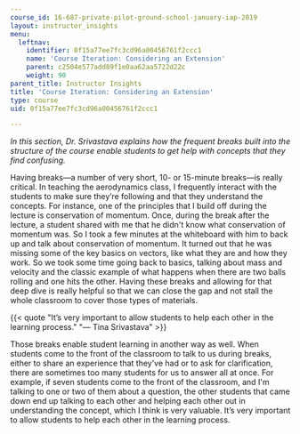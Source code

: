 ```yaml
---
course_id: 16-687-private-pilot-ground-school-january-iap-2019
layout: instructor_insights
menu:
  leftnav:
    identifier: 0f15a77ee7fc3cd96a00456761f2ccc1
    name: 'Course Iteration: Considering an Extension'
    parent: c2504e577add89f1e0aa62aa5722d22c
    weight: 90
parent_title: Instructor Insights
title: 'Course Iteration: Considering an Extension'
type: course
uid: 0f15a77ee7fc3cd96a00456761f2ccc1

---
```


_In this section, Dr. Srivastava explains how the frequent breaks built into the structure of the course enable students to get help with concepts that they find confusing._

Having breaks—a number of very short, 10- or 15-minute breaks—is really critical. In teaching the aerodynamics class, I frequently interact with the students to make sure they’re following and that they understand the concepts. For instance, one of the principles that I build off during the lecture is conservation of momentum. Once, during the break after the lecture, a student shared with me that he didn't know what conservation of momentum was. So I took a few minutes at the whiteboard with him to back up and talk about conservation of momentum. It turned out that he was missing some of the key basics on vectors, like what they are and how they work. So we took some time going back to basics, talking about mass and velocity and the classic example of what happens when there are two balls rolling and one hits the other. Having these breaks and allowing for that deep dive is really helpful so that we can close the gap and not stall the whole classroom to cover those types of materials.

{{< quote "It’s very important to allow students to help each other in the learning process." "— Tina Srivastava" >}}

Those breaks enable student learning in another way as well. When students come to the front of the classroom to talk to us during breaks, either to share an experience that they’ve had or to ask for clarification, there are sometimes too many students for us to answer all at once. For example, if seven students come to the front of the classroom, and I'm talking to one or two of them about a question, the other students that came down end up talking to each other and helping each other out in understanding the concept, which I think is very valuable. It’s very important to allow students to help each other in the learning process.